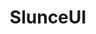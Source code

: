 ---
layout: home

title: SlunceUI
titleTemplate: 一个Vue3组件库

hero:
  name: SlunceUI
  text: 一个Vue3组件库
  tagline: 让你的组件库开发更简单
  image:
    src: /logo.png
    alt: SlunceUI
  actions:
    - theme: brand
      text: 开始
      link: /guide/installation
    - theme: alt
      text: 在 GitHub 上查看
      link: https://github.com/vychodlc/SlunceUI

features:
  - icon: 💡
    title: Vue3组件库
    details: 基于vite+TypeScript开发
  - icon: 📦
    title: 让你的组件库开发更简单
    details: 提供一个Vue3组件库开发环境
  - icon: 🛠️
    title: 按需引入
    details: 直接支持按需引入无需配置任何插件。
---